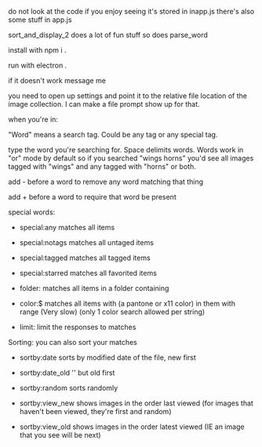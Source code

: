 do not look at the code if you enjoy seeing
it's stored in inapp.js
there's also some stuff in app.js

sort_and_display_2 does a lot of fun stuff
so does parse_word

install with npm i .

run with electron .

if it doesn't work message me

you need to open up settings and point it to the relative file location of the image collection. I can make a file prompt show up for that.

when you're in:

"Word" means a search tag. Could be any tag or any special tag.

type the word you're searching for. Space delimits words. Words work in "or" mode by default so if you searched "wings horns" you'd see all images tagged with "wings" and any tagged with "horns" or both.

add - before a word to remove any word matching that thing

add + before a word to require that word be present

special words:

 - special:any matches all items

 - special:notags matches all untaged items

 - special:tagged matches all tagged items

 - special:starred matches all favorited items

 - folder:<x> matches all items in a folder containing <x>

 - color:<x>$<y> matches all items with <x> (a pantone or x11 color) in them with range <y> (Very slow) (only 1 color search allowed per string)

 - limit:<x> limit the responses to <x> matches

Sorting: you can also sort your matches

 - sortby:date sorts by modified date of the file, new first

 - sortby:date_old '' but old first

 - sortby:random sorts randomly

 - sortby:view_new shows images in the order last viewed (for images that haven't been viewed, they're first and random)

 - sortby:view_old shows images in the order latest viewed (IE an image that you see will be next)

 